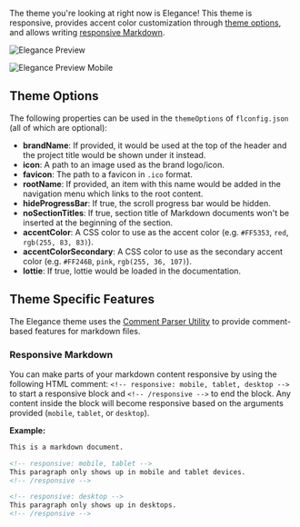 The theme you're looking at right now is Elegance! This theme is responsive, provides accent color customization through [theme options](#theme-options), and allows writing [responsive Markdown](#responsive-markdown).

<!-- responsive: tablet, desktop -->
![Elegance Preview]({{rootPrefix}}/assets/contents/elegance-desktop.png)
<!-- /responsive -->

<!-- responsive: mobile -->
![Elegance Preview Mobile]({{rootPrefix}}/assets/contents/elegance-mobile.png)
<!-- /responsive -->

## Theme Options

The following properties can be used in the `themeOptions` of `flconfig.json` (all of which are optional):

  - **brandName**: If provided, it would be used at the top of the header and the project title would be shown under it instead.
  - **icon**: A path to an image used as the brand logo/icon.
  - **favicon**: The path to a favicon in `.ico` format.
  - **rootName**: If provided, an item with this name would be added in the navigation menu which links to the root content.
  - **hideProgressBar**: If true, the scroll progress bar would be hidden.
  - **noSectionTitles**: If true, section title of Markdown documents won't be inserted at the beginning of the section.
  - **accentColor**: A CSS color to use as the accent color (e.g. `#FF5353`, `red`, `rgb(255, 83, 83)`).
  - **accentColorSecondary**: A CSS color to use as the secondary accent color (e.g. `#FF246B`, `pink`, `rgb(255, 36, 107)`).
  - **lottie**: If true, lottie would be loaded in the documentation.

## Theme Specific Features

The Elegance theme uses the [Comment Parser Utility]({{rootPrefix}}/assets/contents/utilities/comment-parser.js) to provide comment-based features for markdown files.

### Responsive Markdown

You can make parts of your markdown content responsive by using the following HTML comment: `<!-- responsive: mobile, tablet, desktop -->` to start a responsive block and `<!-- /responsive -->` to end the block. Any content inside the block will become responsive based on the arguments provided (`mobile`, `tablet`, or `desktop`).

**Example:**
```markdown
This is a markdown document.

<!-- responsive: mobile, tablet -->
This paragraph only shows up in mobile and tablet devices.
<!-- /responsive -->

<!-- responsive: desktop -->
This paragraph only shows up in desktops.
<!-- /responsive -->
```
